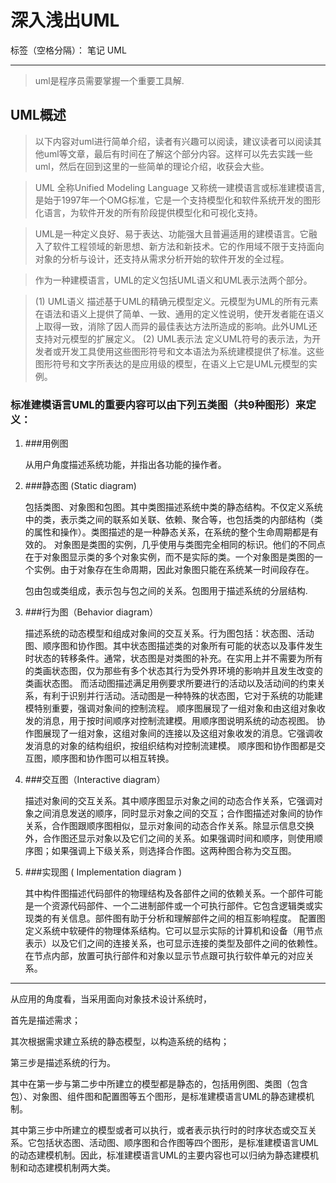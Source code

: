﻿深入浅出UML
==========
标签（空格分隔）： 笔记 UML

---

>uml是程序员需要掌握一个重要工具解.


**UML概述**
--------

>以下内容对uml进行简单介绍，读者有兴趣可以阅读，建议读者可以阅读其他uml等文章，最后有时间在了解这个部分内容。这样可以先去实践一些uml，然后在回到这里的一些简单的理论介绍，收获会大些。

>UML 全称Unified Modeling Language 又称统一建模语言或标准建模语言,是始于1997年一个OMG标准，它是一个支持模型化和软件系统开发的图形化语言，为软件开发的所有阶段提供模型化和可视化支持。

>UML是一种定义良好、易于表达、功能强大且普遍适用的建模语言。它融入了软件工程领域的新思想、新方法和新技术。它的作用域不限于支持面向对象的分析与设计，还支持从需求分析开始的软件开发的全过程。

>作为一种建模语言，UML的定义包括UML语义和UML表示法两个部分。

>(1) UML语义 描述基于UML的精确元模型定义。元模型为UML的所有元素在语法和语义上提供了简单、一致、通用的定义性说明，使开发者能在语义上取得一致，消除了因人而异的最佳表达方法所造成的影响。此外UML还支持对元模型的扩展定义。 
>(2) UML表示法 定义UML符号的表示法，为开发者或开发工具使用这些图形符号和文本语法为系统建模提供了标准。这些图形符号和文字所表达的是应用级的模型，在语义上它是UML元模型的实例。

### 标准建模语言UML的重要内容可以由下列五类图（共9种图形）来定义：


 1. ###用例图

    从用户角度描述系统功能，并指出各功能的操作者。

 2. ###静态图 (Static diagram)

    包括类图、对象图和包图。其中类图描述系统中类的静态结构。不仅定义系统中的类，表示类之间的联系如关联、依赖、聚合等，也包括类的内部结构（类的属性和操作）。类图描述的是一种静态关系，在系统的整个生命周期都是有效的。
对象图是类图的实例，几乎使用与类图完全相同的标识。他们的不同点在于对象图显示类的多个对象实例，而不是实际的类。一个对象图是类图的一个实例。由于对象存在生命周期，因此对象图只能在系统某一时间段存在。

    包由包或类组成，表示包与包之间的关系。包图用于描述系统的分层结构.

 3. ###行为图（Behavior diagram）
 
    描述系统的动态模型和组成对象间的交互关系。行为图包括：状态图、活动图、顺序图和协作图。其中状态图描述类的对象所有可能的状态以及事件发生时状态的转移条件。通常，状态图是对类图的补充。在实用上并不需要为所有的类画状态图，仅为那些有多个状态其行为受外界环境的影响并且发生改变的类画状态图。 而活动图描述满足用例要求所要进行的活动以及活动间的约束关系，有利于识别并行活动。活动图是一种特殊的状态图，它对于系统的功能建模特别重要，强调对象间的控制流程。 顺序图展现了一组对象和由这组对象收发的消息，用于按时间顺序对控制流建模。用顺序图说明系统的动态视图。 协作图展现了一组对象，这组对象间的连接以及这组对象收发的消息。它强调收发消息的对象的结构组织，按组织结构对控制流建模。 顺序图和协作图都是交互图，顺序图和协作图可以相互转换。

 4. ###交互图（Interactive diagram）

    描述对象间的交互关系。其中顺序图显示对象之间的动态合作关系，它强调对象之间消息发送的顺序，同时显示对象之间的交互；合作图描述对象间的协作关系，合作图跟顺序图相似，显示对象间的动态合作关系。除显示信息交换外，合作图还显示对象以及它们之间的关系。如果强调时间和顺序，则使用顺序图；如果强调上下级关系，则选择合作图。这两种图合称为交互图。

 5. ###实现图 ( Implementation diagram )

    其中构件图描述代码部件的物理结构及各部件之间的依赖关系。一个部件可能是一个资源代码部件、一个二进制部件或一个可执行部件。它包含逻辑类或实现类的有关信息。部件图有助于分析和理解部件之间的相互影响程度。
    配置图定义系统中软硬件的物理体系结构。它可以显示实际的计算机和设备（用节点表示）以及它们之间的连接关系，也可显示连接的类型及部件之间的依赖性。在节点内部，放置可执行部件和对象以显示节点跟可执行软件单元的对应关系。

---------
从应用的角度看，当采用面向对象技术设计系统时，

首先是描述需求；

其次根据需求建立系统的静态模型，以构造系统的结构；

第三步是描述系统的行为。

其中在第一步与第二步中所建立的模型都是静态的，包括用例图、类图（包含包）、对象图、组件图和配置图等五个图形，是标准建模语言UML的静态建模机制。

其中第三步中所建立的模型或者可以执行，或者表示执行时的时序状态或交互关系。它包括状态图、活动图、顺序图和合作图等四个图形，是标准建模语言UML的动态建模机制。因此，标准建模语言UML的主要内容也可以归纳为静态建模机制和动态建模机制两大类。




